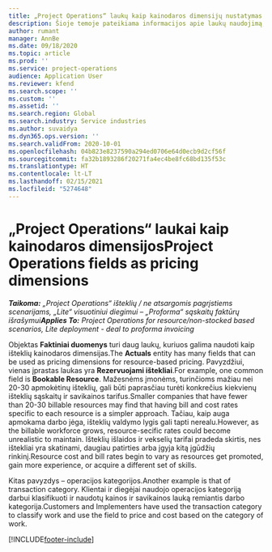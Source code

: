```yaml
---
title: „Project Operations“ laukų kaip kainodaros dimensijų nustatymas
description: Šioje temoje pateikiama informacijos apie laukų naudojimą, pvz., „Dynamics 365 Project Operations“ kainodaros dimensijas.
author: rumant
manager: AnnBe
ms.date: 09/18/2020
ms.topic: article
ms.prod: ''
ms.service: project-operations
audience: Application User
ms.reviewer: kfend
ms.search.scope: ''
ms.custom: ''
ms.assetid: ''
ms.search.region: Global
ms.search.industry: Service industries
ms.author: suvaidya
ms.dyn365.ops.version: ''
ms.search.validFrom: 2020-10-01
ms.openlocfilehash: 04b823e8237590a294ed0706e64d0ecb9d2cf56f
ms.sourcegitcommit: fa32b1893286f20271fa4ec4be8fc68bd135f53c
ms.translationtype: HT
ms.contentlocale: lt-LT
ms.lasthandoff: 02/15/2021
ms.locfileid: "5274648"
---
```

# <a name="project-operations-fields-as-pricing-dimensions"></a><span data-ttu-id="ba33d-103">„Project Operations“ laukai kaip kainodaros dimensijos</span><span class="sxs-lookup"><span data-stu-id="ba33d-103">Project Operations fields as pricing dimensions</span></span>

<span data-ttu-id="ba33d-104">_**Taikoma:** „Project Operations“ išteklių / ne atsargomis pagrįstiems scenarijams, „Lite“ visuotiniui diegimui – „Proforma“ sąskaitų faktūrų išrašymui_</span><span class="sxs-lookup"><span data-stu-id="ba33d-104">_**Applies To:** Project Operations for resource/non-stocked based scenarios, Lite deployment - deal to proforma invoicing_</span></span>

<span data-ttu-id="ba33d-105">Objektas **Faktiniai duomenys** turi daug laukų, kuriuos galima naudoti kaip išteklių kainodaros dimensijas.</span><span class="sxs-lookup"><span data-stu-id="ba33d-105">The **Actuals** entity has many fields that can be used as pricing dimensions for resource-based pricing.</span></span> <span data-ttu-id="ba33d-106">Pavyzdžiui, vienas įprastas laukas yra **Rezervuojami ištekliai**.</span><span class="sxs-lookup"><span data-stu-id="ba33d-106">For example, one common field is **Bookable Resource**.</span></span> <span data-ttu-id="ba33d-107">Mažesnėms įmonėms, turinčioms mažiau nei 20-30 apmokėtinų išteklių, gali būti paprasčiau turėti konkrečius kiekvienų išteklių sąskaitų ir savikainos tarifus.</span><span class="sxs-lookup"><span data-stu-id="ba33d-107">Smaller companies that have fewer than 20-30 billable resources may find that having bill and cost rates specific to each resource is a simpler approach.</span></span> <span data-ttu-id="ba33d-108">Tačiau, kaip auga apmokama darbo jėga, išteklių valdymo lygis gali tapti nerealu.</span><span class="sxs-lookup"><span data-stu-id="ba33d-108">However, as the billable workforce grows, resource-secific rates could become unrealistic to maintain.</span></span> <span data-ttu-id="ba33d-109">Išteklių išlaidos ir vekselių tarifai pradeda skirtis, nes ištekliai yra skatinami, daugiau patirties arba įgyja kitą įgūdžių rinkinį.</span><span class="sxs-lookup"><span data-stu-id="ba33d-109">Resource cost and bill rates begin to vary as resources get promoted, gain more experience, or acquire a different set of skills.</span></span> 

<span data-ttu-id="ba33d-110">Kitas pavyzdys – operacijos kategorijos.</span><span class="sxs-lookup"><span data-stu-id="ba33d-110">Another example is that of transaction category.</span></span> <span data-ttu-id="ba33d-111">Klientai ir diegėjai naudojo operacijos kategoriją darbui klasifikuoti ir naudotų kainos ir savikainos lauką remiantis darbo kategorija.</span><span class="sxs-lookup"><span data-stu-id="ba33d-111">Customers and Implementers have used the transaction category to classify work and use the field to price and cost based on the category of work.</span></span>


[!INCLUDE[footer-include](../includes/footer-banner.md)]